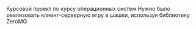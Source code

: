 Курсовой проект по курсу операционных систем
Нужно было реализовать клиент-серверную игру в шашки, используя библиотеку ZeroMQ 
